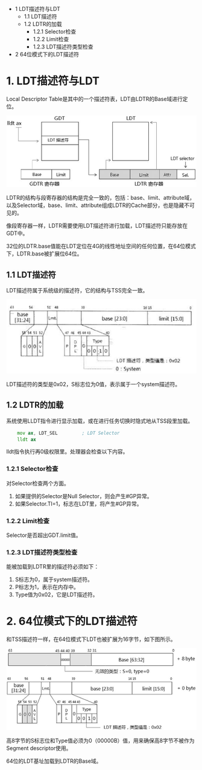 - 1 LDT描述符与LDT
    - 1.1 LDT描述符
    - 1.2 LDTR的加载
        - 1.2.1 Selector检查
        - 1.2.2 Limit检查
        - 1.2.3 LDT描述符类型检查
- 2 64位模式下的LDT描述符

# 1. LDT描述符与LDT

Local Descriptor Table是其中的一个描述符表，LDT由LDTR的Base域进行定位。

![image](./images/0x77.png)

LDTR的结构与段寄存器的结构是完全一致的，包括：base、limit、attribute域，以及Selector域，base、limit、attribute组成LDTR的Cache部分，也是隐藏不可见的。

像段寄存器一样，LDTR需要使用LDT描述符进行加载，LDT描述符只能存放在GDT中。

32位的LDTR.base值能在LDT定位在4G的线性地址空间的任何位置，在64位模式下，LDTR.base被扩展位64位。

## 1.1 LDT描述符

LDT描述符属于系统级的描述符，它的结构与TSS完全一致。

![image](./images/0x78.png)

LDT描述符的类型是0x02，S标志位为0值，表示属于一个system描述符。

## 1.2 LDTR的加载

系统使用LLDT指令进行显示加载，或在进行任务切换时隐式地从TSS段里加载。
```asm
    mov ax, LDT_SEL         ; LDT Selector
    lldt ax
```
lldt指令执行再0级权限里。处理器会检查以下内容。

### 1.2.1 Selector检查

对Selector检查两个方面。
1. 如果提供的Selector是Null Selector，则会产生#GP异常。
2. 如果Selector.TI=1，标志在LDT里，将产生#GP异常。

### 1.2.2 Limit检查

Selector是否超出GDT.limit值。

### 1.2.3 LDT描述符类型检查

能被加载到LDTR里的描述符必须如下：
1. S标志为0，属于system描述符。
2. P标志为1，表示在内存中。
3. Type值为0x02，它是LDT描述符。

# 2. 64位模式下的LDT描述符

和TSS描述符一样，在64位模式下LDT也被扩展为16字节，如下图所示。

![image](./images/0x79.png)

高8字节的S标志位和Type值必须为0（00000B）值，用来确保高8字节不被作为Segment descriptor使用。

64位的LDT基址加载到LDTR的Base域。



